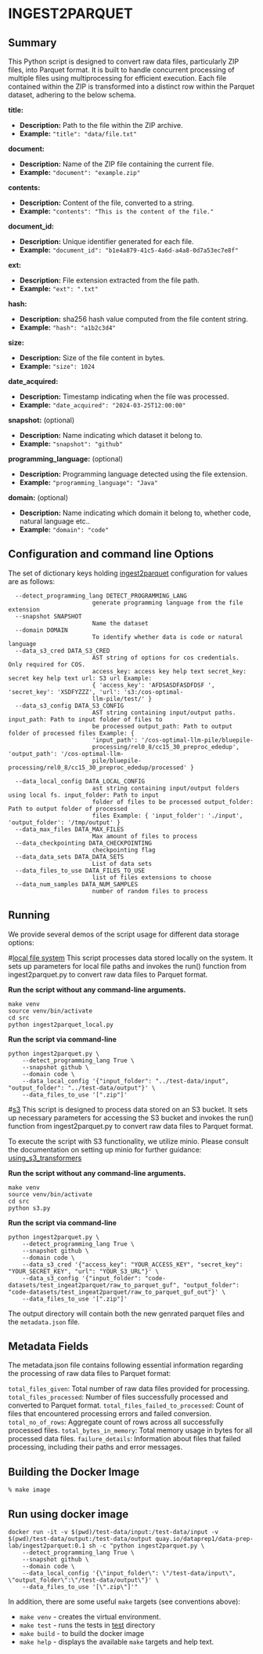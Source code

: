 # INGEST2PARQUET  

## Summary 
This Python script is designed to convert raw data files, particularly ZIP files, into Parquet format. It is built to handle concurrent processing of multiple files using multiprocessing for efficient execution.
Each file contained within the ZIP is transformed into a distinct row within the Parquet dataset, adhering to the below schema.

**title:**

- **Description:** Path to the file within the ZIP archive.
- **Example:** `"title": "data/file.txt"`

**document:**

- **Description:** Name of the ZIP file containing the current file.
- **Example:** `"document": "example.zip"`

**contents:**

- **Description:** Content of the file, converted to a string.
- **Example:** `"contents": "This is the content of the file."`

**document_id:**

- **Description:** Unique identifier generated for each file.
- **Example:** `"document_id": "b1e4a879-41c5-4a6d-a4a8-0d7a53ec7e8f"`

**ext:**

- **Description:** File extension extracted from the file path.
- **Example:** `"ext": ".txt"`

**hash:**

- **Description:** sha256 hash value computed from the file content string.
- **Example:** `"hash": "a1b2c3d4"`

**size:**

- **Description:** Size of the file content in bytes.
- **Example:** `"size": 1024`

**date_acquired:**

- **Description:** Timestamp indicating when the file was processed.
- **Example:** `"date_acquired": "2024-03-25T12:00:00"`

**snapshot:** (optional)

- **Description:** Name indicating which dataset it belong to.
- **Example:** `"snapshot": "github"`

**programming_language:** (optional)

- **Description:** Programming language detected using the file extension.
- **Example:** `"programming_language": "Java"`

**domain:** (optional)

- **Description:** Name indicating which domain it belong to, whether code, natural language etc..
- **Example:** `"domain": "code"`



## Configuration and command line Options

The set of dictionary keys holding [ingest2parquet](src/ingest2parquet.py) 
configuration for values are as follows:
```
  --detect_programming_lang DETECT_PROGRAMMING_LANG
                        generate programming language from the file extension
  --snapshot SNAPSHOT
                        Name the dataset
  --domain DOMAIN
                        To identify whether data is code or natural language
  --data_s3_cred DATA_S3_CRED
                        AST string of options for cos credentials. Only required for COS.
                        access_key: access key help text secret_key: secret key help text url: S3 url Example:
                        { 'access_key': 'AFDSASDFASDFDSF ', 'secret_key': 'XSDFYZZZ', 'url': 's3:/cos-optimal-
                        llm-pile/test/' }
  --data_s3_config DATA_S3_CONFIG
                        AST string containing input/output paths. input_path: Path to input folder of files to
                        be processed output_path: Path to output folder of processed files Example: {
                        'input_path': '/cos-optimal-llm-pile/bluepile-
                        processing/rel0_8/cc15_30_preproc_ededup', 'output_path': '/cos-optimal-llm-
                        pile/bluepile-processing/rel0_8/cc15_30_preproc_ededup/processed' }

  --data_local_config DATA_LOCAL_CONFIG
                        ast string containing input/output folders using local fs. input_folder: Path to input
                        folder of files to be processed output_folder: Path to output folder of processed
                        files Example: { 'input_folder': './input', 'output_folder': '/tmp/output' }
  --data_max_files DATA_MAX_FILES
                        Max amount of files to process
  --data_checkpointing DATA_CHECKPOINTING
                        checkpointing flag
  --data_data_sets DATA_DATA_SETS
                        List of data sets
  --data_files_to_use DATA_FILES_TO_USE
                        list of files extensions to choose
  --data_num_samples DATA_NUM_SAMPLES
                        number of random files to process
```
## Running

We provide several demos of the script usage for different data storage options: 


#[local file system](src/ingest2parquet_local.py)
This script processes data stored locally on the system. It sets up parameters for local file paths and invokes the run() function from ingest2parquet.py to convert raw data files to Parquet format.

**Run the script without any command-line arguments.**

```
make venv
source venv/bin/activate
cd src
python ingest2parquet_local.py
```

**Run the script via command-line** 

```
python ingest2parquet.py \
    --detect_programming_lang True \
    --snapshot github \
    --domain code \
    --data_local_config '{"input_folder": "../test-data/input", "output_folder": "../test-data/output"}' \
    --data_files_to_use '[".zip"]'
```



#[s3](src/s3.py) 
This script is designed to process data stored on an S3 bucket. It sets up necessary parameters for accessing the S3 bucket and invokes the run() function from ingest2parquet.py to convert raw data files to Parquet format.

To execute the script with S3 functionality, we utilize minio. Please consult the documentation on setting up minio for further guidance: [using_s3_transformers](../../data-processing-lib/doc/using_s3_transformers.md)

**Run the script without any command-line arguments.**

```
make venv
source venv/bin/activate
cd src
python s3.py
```

**Run the script via command-line** 

```
python ingest2parquet.py \
    --detect_programming_lang True \
    --snapshot github \
    --domain code \
    --data_s3_cred '{"access_key": "YOUR_ACCESS_KEY", "secret_key": "YOUR_SECRET_KEY", "url": "YOUR_S3_URL"}' \
    --data_s3_config '{"input_folder": "code-datasets/test_ingeat2parquet/raw_to_parquet_guf", "output_folder": "code-datasets/test_ingeat2parquet/raw_to_parquet_guf_out"}' \
    --data_files_to_use '[".zip"]'
```

The output directory will contain both the new
genrated parquet files  and the `metadata.json` file.

## Metadata Fields

The metadata.json file contains following essential information regarding the processing of raw data files to Parquet format:

`total_files_given`: Total number of raw data files provided for processing.
`total_files_processed`: Number of files successfully processed and converted to Parquet format.
`total_files_failed_to_processed`: Count of files that encountered processing errors and failed conversion.
`total_no_of_rows`: Aggregate count of rows across all successfully processed files.
`total_bytes_in_memory`: Total memory usage in bytes for all processed data files.
`failure_details`: Information about files that failed processing, including their paths and error messages.

## Building the Docker Image
```
% make image 
```
## Run using docker image

```
docker run -it -v $(pwd)/test-data/input:/test-data/input -v $(pwd)/test-data/output:/test-data/output quay.io/dataprep1/data-prep-lab/ingest2parquet:0.1 sh -c "python ingest2parquet.py \
    --detect_programming_lang True \
    --snapshot github \
    --domain code \
    --data_local_config '{\"input_folder\": \"/test-data/input\", \"output_folder\":\"/test-data/output\"}' \
    --data_files_to_use '[\".zip\"]'"

```

In addition, there are some useful `make` targets (see conventions above):
* `make venv` - creates the virtual environment.
* `make test` - runs the tests in [test](test) directory
* `make build` - to build the docker image
* `make help` - displays the available `make` targets and help text.




